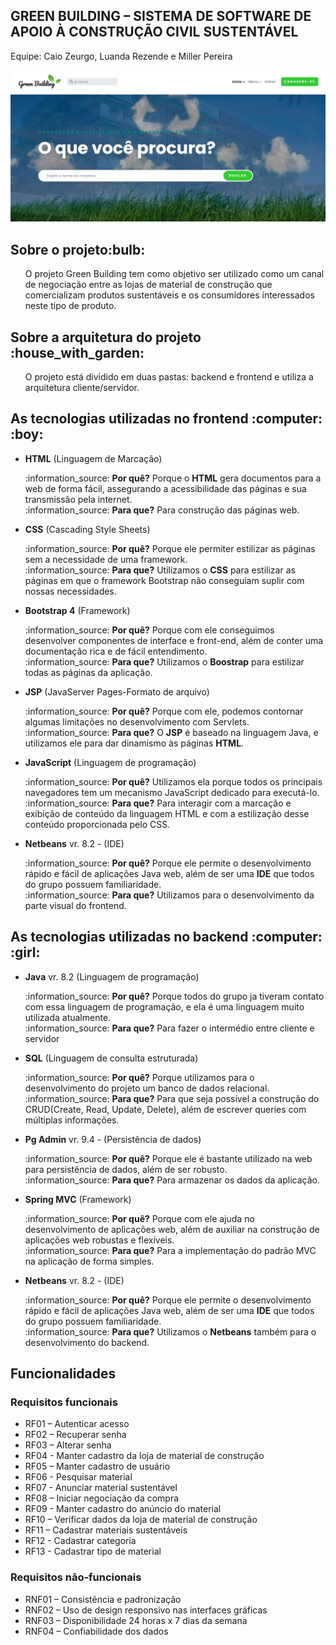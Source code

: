 
<p align="center"><h2>GREEN BUILDING – SISTEMA DE SOFTWARE DE APOIO À CONSTRUÇÃO CIVIL SUSTENTÁVEL</h2><p>
 <p>Equipe: Caio Zeurgo, Luanda Rezende e Miller Pereira</p>
 <img src="https://github.com/LuandaRezende/pfc-green-building/blob/master/greenbuilding.JPG"/>
<h2>Sobre o projeto:bulb:</h2>
<ul>O projeto Green Building tem como objetivo ser utilizado como um canal de negociação entre as lojas de
material de construção que comercializam produtos sustentáveis e os consumidores interessados neste tipo de produto.</ul>
<h2>Sobre a arquitetura do projeto :house_with_garden:</h2>
<ul>O projeto está dividido em duas pastas: backend e frontend e utiliza a arquitetura cliente/servidor.</ul>
<h2>As tecnologias utilizadas no frontend :computer: :boy:</h2>
<ul>
  <li><strong>HTML</strong> (Linguagem de Marcação)</li>
  <p>:information_source: <strong>Por quê?</strong> Porque o <strong>HTML</strong> gera documentos para a web de forma fácil, assegurando a acessibilidade das páginas e sua transmissão pela internet.<br>
  :information_source: <strong>Para que?</strong> Para construção das páginas web.</p>
  
  <li><strong>CSS</strong> (Cascading Style Sheets)</li>
  <p>:information_source: <strong>Por quê?</strong> Porque ele permiter estilizar as páginas sem a necessidade de uma framework.<br>
  :information_source: <strong>Para que?</strong> Utilizamos o <strong>CSS</strong> para estilizar as páginas em que o framework Bootstrap não conseguiam suplir com nossas necessidades.</p>
  
  <li><strong>Bootstrap 4</strong> (Framework)</li>
  <p>:information_source: <strong>Por quê?</strong> Porque com ele conseguimos desenvolver componentes de interface e front-end, além de conter uma documentação rica e de fácil entendimento.<br>
  :information_source: <strong>Para que?</strong> Utilizamos o <strong>Boostrap</strong> para estilizar todas as páginas da aplicação.</p>
  
  <li><strong>JSP</strong> (JavaServer Pages-Formato de arquivo)</li>
  <p>:information_source: <strong>Por quê?</strong> Porque com ele, podemos contornar algumas limitações no desenvolvimento com Servlets.<br>
  :information_source: <strong>Para que?</strong> O <strong>JSP</strong> é baseado na linguagem Java, e utilizamos ele para dar dinamismo às páginas <strong>HTML</strong>.</p>
  
  <li><strong>JavaScript</strong> (Linguagem de programação)</li>
  <p>:information_source: <strong>Por quê?</strong> Utilizamos ela porque todos os principais navegadores tem um mecanismo JavaScript dedicado para executá-lo.<br>
  :information_source: <strong>Para que?</strong> Para interagir com a marcação e exibição de conteúdo da linguagem HTML e com a estilização desse conteúdo proporcionada pelo CSS.</p>
  
  <li><strong>Netbeans</strong> vr. 8.2 - (IDE)</li>
  <p>:information_source: <strong>Por quê?</strong> Porque ele permite o desenvolvimento rápido e fácil de aplicações Java web, além de ser uma <strong>IDE</strong> que todos do grupo possuem familiaridade.<br>
  :information_source: <strong>Para que?</strong> Utilizamos para o desenvolvimento da parte visual do frontend.</p>
  
</ul>

<h2>As tecnologias utilizadas no backend :computer: :girl:</h2>
<ul>
   <li><strong>Java</strong> vr. 8.2 (Linguagem de programação) </li>
  <p>:information_source: <strong>Por quê?</strong> Porque todos do grupo ja tiveram contato com essa linguagem de programação, e ela é uma linguagem muito utilizada atualmente.<br>
  :information_source: <strong>Para que?</strong> Para fazer o intermédio entre cliente e servidor</p>
  
  <li><strong>SQL</strong> (Linguagem de consulta estruturada)</li>
  <p>:information_source: <strong>Por quê?</strong> Porque utilizamos para o desenvolvimento do projeto um banco de dados relacional.<br>
  :information_source: <strong>Para que?</strong> Para que seja possível a construção do CRUD(Create, Read, Update, Delete), além de escrever queries com múltiplas informações.</p>
  
  <li><strong>Pg Admin</strong> vr. 9.4 - (Persistência de dados)</li>
  <p>:information_source: <strong>Por quê?</strong> Porque ele é bastante utilizado na web para persistência de dados, além de ser robusto.<br>
  :information_source: <strong>Para que?</strong> Para armazenar os dados da aplicação.</p>
  
   <li><strong>Spring MVC</strong> (Framework)</li>
  <p>:information_source: <strong>Por quê?</strong> Porque com ele ajuda no desenvolvimento de aplicações web, além de auxiliar na construção de aplicações web robustas e flexíveis.<br>
  :information_source: <strong>Para que?</strong> Para a implementação do padrão MVC na aplicação de forma simples.</p>
  
  <li><strong>Netbeans</strong> vr. 8.2 - (IDE)</li>
  <p>:information_source: <strong>Por quê?</strong> Porque ele permite o desenvolvimento rápido e fácil de aplicações Java web, além de ser uma <strong>IDE</strong> que todos do grupo possuem familiaridade.<br>
  :information_source: <strong>Para que?</strong> Utilizamos o <strong>Netbeans</strong> também para o desenvolvimento do backend.</p> 
 
</ul>
<h2>Funcionalidades</h2>
<h3>Requisitos funcionais</h3>
<ul>
  <li>RF01 – Autenticar acesso</li>
  <li>RF02 – Recuperar senha</li>
  <li>RF03 – Alterar senha</li>
  <li>RF04 - Manter cadastro da loja de material de construção</li>
  <li>RF05 – Manter cadastro de usuário</li>
  <li>RF06 - Pesquisar material</li>
  <li>RF07 - Anunciar material sustentável</li>
  <li>RF08 – Iniciar negociação da compra</li>
  <li>RF09 - Manter cadastro do anúncio do material</li>
  <li>RF10 – Verificar dados da loja de material de construção</li>
  <li>RF11 – Cadastrar materiais sustentáveis</li>
  <li>RF12 - Cadastrar categoria</li>
  <li>RF13 - Cadastrar tipo de material</li>
</ul>
<h3>Requisitos não-funcionais</h3>
<ul>
<li>RNF01 – Consistência e padronização</li>
<li>RNF02 – Uso de design responsivo nas interfaces gráficas</li>
<li>RNF03 – Disponibilidade 24 horas x 7 dias da semana</li>
<li>RNF04 – Confiabilidade dos dados</li>
</ul>


